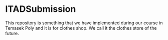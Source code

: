 # ITADSubmission
This repository is something that we have implemented during our course in Temasek Poly and it is for clothes shop. We call it the clothes store of the future.
